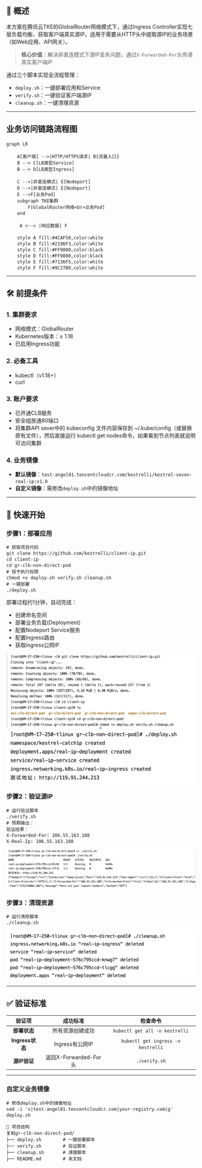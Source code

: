 
​
## 📌 概述

本方案在腾讯云TKE的GlobalRouter网络模式下，通过Ingress Controller实现七层负载均衡，获取客户端真实源IP。适用于需要从HTTP头中提取源IP的业务场景（如Web应用、API网关）。
>​**核心价值**​：解决非直连模式下源IP丢失问题，通过`X-Forwarded-For`头传递真实客户端IP

通过三个脚本实现全流程管理：
- `deploy.sh`：一键部署应用和Service
- `verify.sh`：一键验证客户端源IP
- `cleanup.sh`：一键清理资源

----

## 业务访问链路流程图

```mermaid
graph LR
    
    A[客户端] -->|HTTP/HTTPS请求| B{流量入口}
    B --> C[LB类型Service]
    B --> D[LB类型Ingress]
    
    C -->|非直连模式| E[Nodeport]
    D -->|非直连模式| E[Nodeport]
    E -->F[业务Pod]
    subgraph TKE集群
        F[GlobalRouter网络<br>业务Pod]
    end
    
     A <--> |响应数据| F
    
    style A fill:#4CAF50,color:white
    style B fill:#2196F3,color:white
    style C fill:#FF9800,color:black
    style D fill:#FF9800,color:black
    style E fill:#7136F5,color:white
    style F fill:#9C27B0,color:white
```

----

## 🛠️ 前提条件

### 1. 集群要求

- 网络模式：GlobalRouter  
- Kubernetes版本：≥ 1.18  
- 已启用Ingress功能  

### 2. 必备工具
- kubectl（v1.18+）  
- curl  

### 3. 账户要求  
- 已开通CLB服务  
- 安全组放通80端口  
-  将集群API sever中的 kubeconfig 文件内容保存到 ~/.kube/config（或替换原有文件），然后直接运行 kubectl get nodes命令，如果看到节点列表就说明可访问集群

### 4. 业务镜像

- ​**默认镜像**​：`test-angel01.tencentcloudcr.com/kestrelli/kestrel-seven-real-ip:v1.0 `
- ​**自定义镜像**​：需修改`deploy.sh`中的镜像地址

----

## 🚀 快速开始
### 步骤1：部署应用

```
# 获取项目代码
git clone https://github.com/kestrelli/client-ip.git 
cd client-ip
cd gr-clb-non-direct-pod
# 授予执行权限
chmod +x deploy.sh verify.sh cleanup.sh 
# 一键部署
./deploy.sh  
```
部署过程约1分钟，自动完成：
- 创建命名空间
- 部署业务负载(Deployment)
- 配置Nodeport Service服务
- 配置Ingress路由 
- 获取ingress公网IP

![复刻仓库文件](images/pod1.png)
![部署](images/pod2.png)

### 步骤2：验证源IP

```
# 运行验证脚本
./verify.sh
# 预期输出：
验证结果：
X-Forwarded-For: 106.55.163.108
X-Real-Ip: 106.55.163.108  
```
![验证](images/pod3.png)

### 步骤3：清理资源

```
# 运行清除脚本
./cleanup.sh
```
![清理](images/pod4.png)

----

## ✅ 验证标准


|验证项|成功标准|检查命令|
|:-:|:-:|:-:|
|​**部署状态**​|所有资源创建成功|`kubectl get all -n kestrelli`|
|​**Ingress状态**​|Ingress有公网IP|`kubectl get ingress -n kestrelli`|
|​**源IP验证**​|返回X-Forwarded-For头|`./verify.sh`|


----

### 自定义业务镜像
```
# 修改deploy.sh中的镜像地址  
sed -i 's|test-angel01.tencentcloudcr.com|your-registry.com|g' deploy.sh  
```
```
📂 项目结构
复制gr-clb-non-direct-pod/  
├── deploy.sh        # 一键部署脚本  
├── verify.sh        # 验证脚本  
├── cleanup.sh       # 清理脚本  
├── README.md        # 本文档   
```

